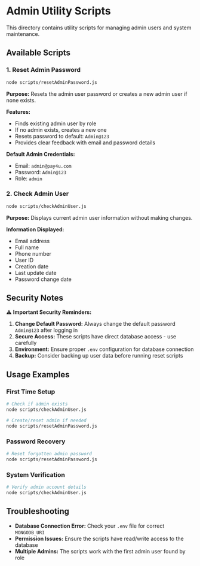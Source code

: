 # Admin Utility Scripts

This directory contains utility scripts for managing admin users and system maintenance.

## Available Scripts

### 1. Reset Admin Password
```bash
node scripts/resetAdminPassword.js
```

**Purpose:** Resets the admin user password or creates a new admin user if none exists.

**Features:**
- Finds existing admin user by role
- If no admin exists, creates a new one
- Resets password to default: `Admin@123`
- Provides clear feedback with email and password details

**Default Admin Credentials:**
- Email: `admin@pay4u.com`
- Password: `Admin@123`
- Role: `admin`

### 2. Check Admin User
```bash
node scripts/checkAdminUser.js
```

**Purpose:** Displays current admin user information without making changes.

**Information Displayed:**
- Email address
- Full name
- Phone number
- User ID
- Creation date
- Last update date
- Password change date

## Security Notes

⚠️ **Important Security Reminders:**

1. **Change Default Password:** Always change the default password `Admin@123` after logging in
2. **Secure Access:** These scripts have direct database access - use carefully
3. **Environment:** Ensure proper `.env` configuration for database connection
4. **Backup:** Consider backing up user data before running reset scripts

## Usage Examples

### First Time Setup
```bash
# Check if admin exists
node scripts/checkAdminUser.js

# Create/reset admin if needed
node scripts/resetAdminPassword.js
```

### Password Recovery
```bash
# Reset forgotten admin password
node scripts/resetAdminPassword.js
```

### System Verification
```bash
# Verify admin account details
node scripts/checkAdminUser.js
```

## Troubleshooting

- **Database Connection Error:** Check your `.env` file for correct `MONGODB_URI`
- **Permission Issues:** Ensure the scripts have read/write access to the database
- **Multiple Admins:** The scripts work with the first admin user found by role